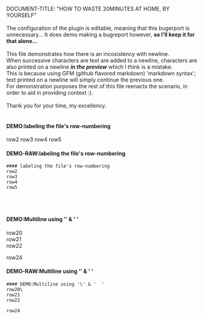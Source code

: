 DOCUMENT-TITLE: "HOW TO WASTE 20MINUTES AT HOME, BY YOURSELF"<br/><br/>The configuration of the plugin is editable, meaning that this bugerport is unnecessary... It does demo making a bugreport however, **so I'll keep it for that alone...**<br/><br/>This file demonstrates how there is an incosistency with newline.<br/>When successive characters are text are added to a newline, characters are also printed on a newline ***in the preview***  which I think is a mistake.<br/> This is because using GFM (github flavored markdown) 'markdown syntax'; text printed on a newline will simply continue the previous one.<br/>For demonstration purposes the rest of this file reenacts the scenario, in order to aid in providing context :).<br/><br/>Thank you for your time, my excellency.<br/><br/>
#### DEMO:labeling the file's row-numbering
row2
row3
row4
row5

#### DEMO-RAW:labeling the file's row-numbering
```
#### labeling the file's row-numbering
row2
row3
row4
row5
```

<br/><br/>

#### DEMO:Multiline using '\' & '  '
row20\
row21  
row22

row24

#### DEMO-RAW:Multiline using '\' & '  '
```
#### DEMO:Multiline using '\' & '  '
row20\
row21  
row22

row24
```
